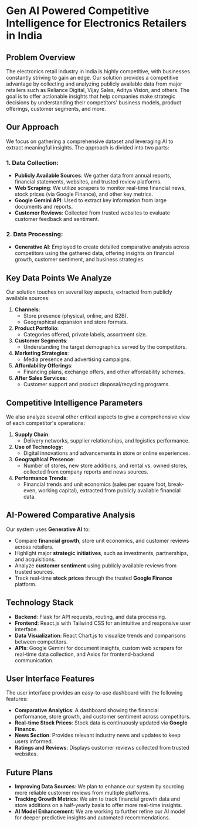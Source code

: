 # Gen AI Powered Competitive Intelligence for Electronics Retailers in India

## Problem Overview
The electronics retail industry in India is highly competitive, with businesses constantly striving to gain an edge. Our solution provides a competitive advantage by collecting and analyzing publicly available data from major retailers such as Reliance Digital, Vijay Sales, Aditya Vision, and others. The goal is to offer actionable insights that help companies make strategic decisions by understanding their competitors' business models, product offerings, customer segments, and more.

## Our Approach
We focus on gathering a comprehensive dataset and leveraging AI to extract meaningful insights. The approach is divided into two parts:

### 1. Data Collection:
- **Publicly Available Sources**: We gather data from annual reports, financial statements, websites, and trusted review platforms.
- **Web Scraping**: We utilize scrapers to monitor real-time financial news, stock prices (via Google Finance), and other key metrics.
- **Google Gemini API**: Used to extract key information from large documents and reports.
- **Customer Reviews**: Collected from trusted websites to evaluate customer feedback and sentiment.

### 2. Data Processing:
- **Generative AI**: Employed to create detailed comparative analysis across competitors using the gathered data, offering insights on financial growth, customer sentiment, and business strategies.

## Key Data Points We Analyze
Our solution touches on several key aspects, extracted from publicly available sources:

1. **Channels**:
   - Store presence (physical, online, and B2B).
   - Geographical expansion and store formats.
2. **Product Portfolio**:
   - Categories offered, private labels, assortment size.
3. **Customer Segments**:
   - Understanding the target demographics served by the competitors.
4. **Marketing Strategies**:
   - Media presence and advertising campaigns.
5. **Affordability Offerings**:
   - Financing plans, exchange offers, and other affordability schemes.
6. **After Sales Services**:
   - Customer support and product disposal/recycling programs.

## Competitive Intelligence Parameters
We also analyze several other critical aspects to give a comprehensive view of each competitor's operations:

1. **Supply Chain**:
   - Delivery networks, supplier relationships, and logistics performance.
2. **Use of Technology**:
   - Digital innovations and advancements in store or online experiences.
3. **Geographical Presence**:
   - Number of stores, new store additions, and rental vs. owned stores, collected from company reports and news sources.
4. **Performance Trends**:
   - Financial trends and unit economics (sales per square foot, break-even, working capital), extracted from publicly available financial data.

## AI-Powered Comparative Analysis
Our system uses **Generative AI** to:
- Compare **financial growth**, store unit economics, and customer reviews across retailers.
- Highlight major **strategic initiatives**, such as investments, partnerships, and acquisitions.
- Analyze **customer sentiment** using publicly available reviews from trusted sources.
- Track real-time **stock prices** through the trusted **Google Finance** platform.

## Technology Stack
- **Backend**: Flask for API requests, routing, and data processing.
- **Frontend**: React.js with Tailwind CSS for an intuitive and responsive user interface.
- **Data Visualization**: React Chart.js to visualize trends and comparisons between competitors.
- **APIs**: Google Gemini for document insights, custom web scrapers for real-time data collection, and Axios for frontend-backend communication.

## User Interface Features
The user interface provides an easy-to-use dashboard with the following features:
- **Comparative Analytics**: A dashboard showing the financial performance, store growth, and customer sentiment across competitors.
- **Real-time Stock Prices**: Stock data is continuously updated via **Google Finance**.
- **News Section**: Provides relevant industry news and updates to keep users informed.
- **Ratings and Reviews**: Displays customer reviews collected from trusted websites.

## Future Plans
- **Improving Data Sources**: We plan to enhance our system by sourcing more reliable customer reviews from multiple platforms.
- **Tracking Growth Metrics**: We aim to track financial growth data and store additions on a half-yearly basis to offer more real-time insights.
- **AI Model Enhancement**: We are working to further refine our AI model for deeper predictive insights and automated recommendations.